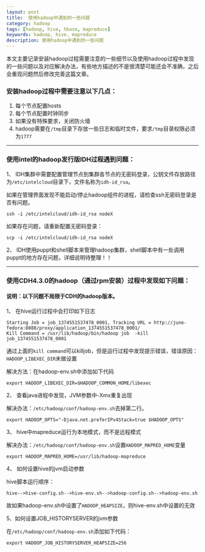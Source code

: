 ```yaml
---
layout: post
title:  使用hadoop中遇到的一些问题
category: hadoop
tags: [hadoop, hive, hbase, mapreduce]
keywords: hadoop, hive, mapreduce
description: 使用hadoop中遇到的一些问题
---
```


本文主要记录安装hadoop过程需要注意的一些细节以及使用hadoop过程中发现的一些问题以及对应解决办法，有些地方描述的不是很清楚可能还会不准确，之后会重现问题然后修改完善这篇文章。

### 安装hadoop过程中需要注意以下几点：

1. 每个节点配置hosts
2. 每个节点配置时钟同步
3. 如果没有特殊要求，关闭防火墙
4. hadoop需要在`/tmp`目录下存放一些日志和临时文件，要求`/tmp`目录权限必须为`1777`

---

### 使用intel的hadoop发行版IDH过程遇到问题：

1、 IDH集群中需要配置管理节点到集群各节点的无密码登录，公钥文件存放路径为`/etc/intelcloud`目录下，文件名称为`idh-id_rsa`。

如果在管理界面发现不能启动/停止hadoop组件的进程，请检查ssh无密码登录是否有问题。

	ssh -i /etc/intelcloud/idh-id_rsa nodeX

如果存在问题，请重新配置无密码登录：

	scp -i /etc/intelcloud/idh-id_rsa nodeX

2、 IDH使用puppt和shell脚本来管理hadoop集群，shell脚本中有一处调用puppt的地方存在问题，详细说明待整理！！

---

### 使用CDH4.3.0的hadoop（通过rpm安装）过程中发现如下问题：

#### 说明：以下问题不局限于CDH的hadoop版本。

1、 在hive运行过程中会打印如下日志

	Starting Job = job_1374551537478_0001, Tracking URL = http://june-fedora:8088/proxy/application_1374551537478_0001/
	Kill Command = /usr/lib/hadoop/bin/hadoop job  -kill job_1374551537478_0001

通过上面的`kill command`可以killjob，但是运行过程中发现提示错误，错误原因：`HADOOP_LIBEXEC_DIR`未做设置

解决方法：在hadoop-env.sh中添加如下代码

	export HADOOP_LIBEXEC_DIR=$HADOOP_COMMON_HOME/libexec

2、 查看java进程中发现，JVM参数中-Xmx重复出现

解决办法：`/etc/hadoop/conf/hadoop-env.sh`去掉第二行。

	export HADOOP_OPTS="-Djava.net.preferIPv4Stack=true $HADOOP_OPTS"

3、 hive中mapreduce运行为本地模式，而不是远程模式

解决办法：`/etc/hadoop/conf/hadoop-env.sh`设置`HADOOP_MAPRED_HOME`变量

	export HADOOP_MAPRED_HOME=/usr/lib/hadoop-mapreduce

4、 如何设置hive的jvm启动参数

hive脚本运行顺序：

	hive-->hive-config.sh-->hive-env.sh-->hadoop-config.sh-->hadoop-env.sh

故如果hadoop-env.sh中设置了`HADOOP_HEAPSIZE`，则hive-env.sh中设置的无效

5、如何设置JOB_HISTORYSERVER的jvm参数

在`/etc/hadoop/conf/hadoop-env.sh`添加如下代码：

	export HADOOP_JOB_HISTORYSERVER_HEAPSIZE=256






